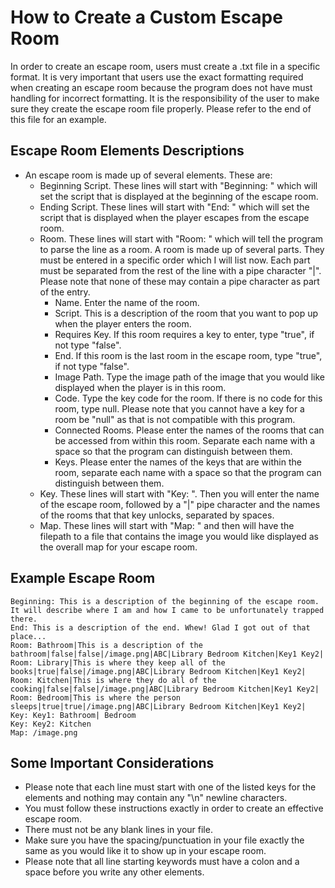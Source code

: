 # How to Create a Custom Escape Room
In order to create an escape room, users must create a .txt file in a specific format. It is very important that users use the exact formatting required when creating an escape room because the program does not have must handling for incorrect formatting. It is the responsibility of the user to make sure they create the escape room file properly. Please refer to the end of this file for an example. 
## Escape Room Elements Descriptions
* An escape room is made up of several elements. These are:
    * Beginning Script. These lines will start with "Beginning: " which will set the script that is displayed at the beginning of the escape room. 
    * Ending Script. These lines will start with "End: " which will set the script that is displayed when the player escapes from the escape room. 
    * Room. These lines will start with "Room: " which will tell the program to parse the line as a room. A room is made up of several parts. They must be entered in a specific order which I will list now. Each part must be separated from the rest of the line with a pipe character "|". Please note that none of these may contain a pipe character as part of the entry.
        * Name. Enter the name of the room. 
        * Script. This is a description of the room that you want to pop up when the player enters the room. 
        * Requires Key. If this room requires a key to enter, type "true", if not type "false".
        * End. If this room is the last room in the escape room, type "true", if not type "false".
        * Image Path. Type the image path of the image that you would like displayed when the player is in this room. 
        * Code. Type the key code for the room. If there is no code for this room, type null. Please note that you cannot have a key for a room be "null" as that is not compatible with this program. 
        * Connected Rooms. Please enter the names of the rooms that can be accessed from within this room. Separate each name with a space so that the program can distinguish between them. 
        * Keys. Please enter the names of the keys that are within the room, separate each name with a space so that the program can distinguish between them. 
    * Key. These lines will start with "Key: ". Then you will enter the name of the escape room, followed by a "|" pipe character and the names of the rooms that that key unlocks, separated by spaces. 
    * Map. These lines will start with "Map: " and then will have the filepath to a file that contains the image you would like displayed as the overall map for your escape room. 


## Example Escape Room
```
Beginning: This is a description of the beginning of the escape room. It will describe where I am and how I came to be unfortunately trapped there.
End: This is a description of the end. Whew! Glad I got out of that place...
Room: Bathroom|This is a description of the bathroom|false|false|/image.png|ABC|Library Bedroom Kitchen|Key1 Key2|
Room: Library|This is where they keep all of the books|true|false|/image.png|ABC|Library Bedroom Kitchen|Key1 Key2|
Room: Kitchen|This is where they do all of the cooking|false|false|/image.png|ABC|Library Bedroom Kitchen|Key1 Key2|
Room: Bedroom|This is where the person sleeps|true|true|/image.png|ABC|Library Bedroom Kitchen|Key1 Key2|
Key: Key1: Bathroom| Bedroom
Key: Key2: Kitchen
Map: /image.png
```

## Some Important Considerations
* Please note that each line must start with one of the listed keys for the elements and nothing may contain any "\n" newline characters.
* You must follow these instructions exactly in order to create an effective escape room.
* There must not be any blank lines in your file. 
* Make sure you have the spacing/punctuation in your file exactly the same as you would like it to show up in your escape room. 
* Please note that all line starting keywords must have a colon and a space before you write any other elements. 